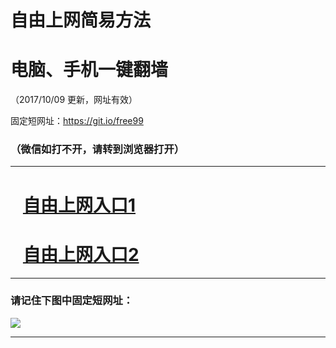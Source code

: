 ﻿# 自由上网简易方法

# 电脑、手机一键翻墙

（2017/10/09 更新，网址有效）

固定短网址：https://git.io/free99

### （微信如打不开，请转到浏览器打开）


***





# &nbsp;&nbsp; <a href="http://ft2090718600.fwq-tz-1001.info/fwqtz01.html?t=100900112595 " target="_blank">自由上网入口1</a>
# &nbsp;&nbsp; <a href="http://ft1666011309.fwq-tz-1002.info/fwqtz02.html?t=100900118665 " target="_blank">自由上网入口2</a>
***

### 请记住下图中固定短网址：

<img src="https://s3-us-west-2.amazonaws.com/fwq-1001/yjfq-20170905okok.png" /> 


***

